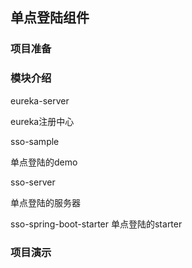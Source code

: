 ## 单点登陆组件

### 项目准备

### 模块介绍

eureka-server

eureka注册中心

sso-sample

单点登陆的demo

sso-server

单点登陆的服务器

sso-spring-boot-starter
单点登陆的starter

### 项目演示